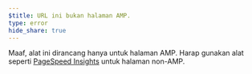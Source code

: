 ```yaml
---
$title: URL ini bukan halaman AMP.
type: error
hide_share: true
---
```


Maaf, alat ini dirancang hanya untuk halaman AMP. Harap gunakan alat seperti [PageSpeed Insights](https://developers.google.com/speed/pagespeed/insights/) untuk halaman non-AMP.

